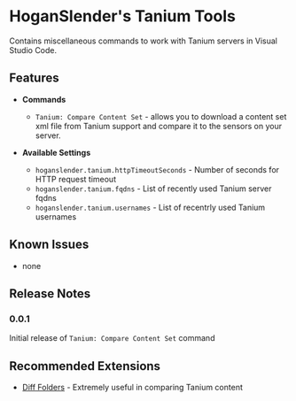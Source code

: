 # HoganSlender's Tanium Tools

Contains miscellaneous commands to work with Tanium servers in Visual Studio Code.

## Features

* **Commands**
    * `Tanium: Compare Content Set` - allows you to download a content set xml file from Tanium support and compare it to the sensors on your server.

* **Available Settings**
    * `hoganslender.tanium.httpTimeoutSeconds` - Number of seconds for HTTP request timeout
    * `hoganslender.tanium.fqdns` - List of recently used Tanium server fqdns
    * `hoganslender.tanium.usernames` - List of recentrly used Tanium usernames

## Known Issues

* none

## Release Notes

### 0.0.1

Initial release of `Tanium: Compare Content Set` command

## Recommended Extensions

- [Diff Folders](https://marketplace.visualstudio.com/items?itemName=L13RARY.l13-diff) - Extremely useful in comparing Tanium content